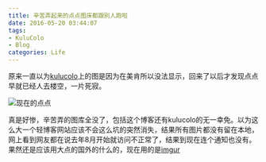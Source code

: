 ```yaml
---
title: 辛苦弄起来的点点图床都跟别人跑啦
date: 2016-05-20 03:44:07
tags:
- KuluColo
- Blog
categories: Life
---
```


原来一直以为[kulucolo](http://kulucolo.github.io "kulucolo")上的图是因为在美肯所以没法显示，回来了以后才发现点点早就已经人去楼空，一片死寂。

![](http://i.imgur.com/QaqpHgG.png '现在的点点')

真是好惨，辛苦弄的图库全没了，包括这个博客还有kulucolo的无一幸免。以为这么大一个轻博客网站应该不会这么坑的突然消失，结果所有图片都没有留在本地，网上看到网友都在说去年8月开始就访问不正常了，结果到现在连个通知也没有。果然还是应该用大点的国外的什么的，现在用的是[imgur](https://imgur.com "imgur")
